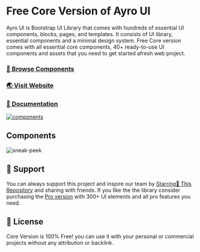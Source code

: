 # Free Core Version of Ayro UI
Ayro UI is Bootstrap UI Library that comes with hundreds of essential UI components, blocks, pages, and templates. It consists of UI library, essential components and a minimal design system. Free Core version comes with all essential core components, 40+ ready-to-use UI components and assets that you need to get started afresh web project.

### [🚀 Browse Components](https://ayroui.com/components)

### [🌏 Visit Website](https://ayroui.com)

### [📃 Documentation](https://ayroui.com/docs)

[![components](https://uideck.com/wp-content/uploads/2021/10/ayroui-core-gh.png)](https://ayroui.com/components)

## Components

![sneak-peek](https://github.com/ayroui/free-ui-components/blob/main/components.jpg)

## 💙 Support
You can always support this project and inspire our team by [Starring🌟 This Repository](https://github.com/ayroui/free-ui-components/) 
and sharing with friends. If you like the the library consider purchasing the [Pro version](https://ayroui.com/pricing) with 300+ UI elements and all pro features you need.

## 🎁 License
Core Version is 100% Free! you can use it with your personal or commercial projects without any attribution or backlink.
